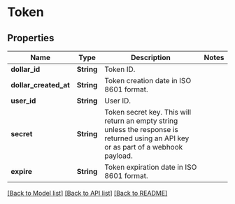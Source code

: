 # Token

## Properties

Name | Type | Description | Notes
------------ | ------------- | ------------- | -------------
**dollar_id** | **String** | Token ID. | 
**dollar_created_at** | **String** | Token creation date in ISO 8601 format. | 
**user_id** | **String** | User ID. | 
**secret** | **String** | Token secret key. This will return an empty string unless the response is returned using an API key or as part of a webhook payload. | 
**expire** | **String** | Token expiration date in ISO 8601 format. | 

[[Back to Model list]](../README.md#documentation-for-models) [[Back to API list]](../README.md#documentation-for-api-endpoints) [[Back to README]](../README.md)



